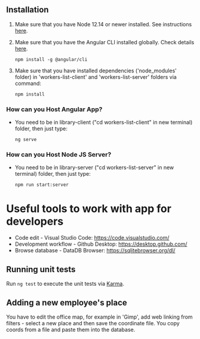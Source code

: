 ## Installation
1. Make sure that you have Node 12.14 or newer installed. See instructions [here](https://nodejs.org/en/).

2. Make sure that you have the Angular CLI installed globally. Check details [here](https://angular.io/cli).
    ```
    npm install -g @angular/cli
    ```
3. Make sure that you have installed dependencies ('node_modules' folder) in 'workers-list-client' and 'workers-list-server' folders via command:
    ```
    npm install
    ```


### How can you Host Angular App?
* You need to be in library-client ("cd workers-list-client" in new terminal) folder, then just type:

    ```
    ng serve
    ```

### How can you Host Node JS Server?
* You need to be in library-server ("cd workers-list-server" in new terminal) folder, then just type:

    ```
    npm run start:server
    ```


# Useful tools to work with app for developers
- Code edit - Visual Studio Code: https://code.visualstudio.com/
- Development workflow - Github Desktop: https://desktop.github.com/
- Browse database - DataDB Browser: https://sqlitebrowser.org/dl/

## Running unit tests

Run `ng test` to execute the unit tests via [Karma](https://karma-runner.github.io).

## Adding a new employee's place

You have to edit the office map, for example in 'Gimp', add web linking from filters - select a new place and then save the coordinate file. You copy coords from a file and paste them into the database.

